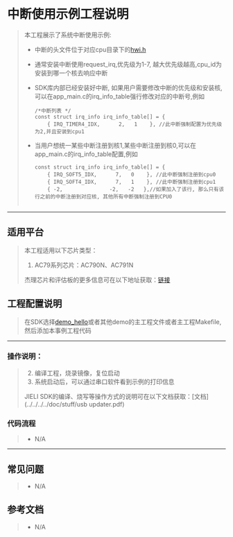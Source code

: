 # 中断使用示例工程说明

> 本工程展示了系统中断使用示例:
>
> * 中断的头文件位于对应cpu目录下的[hwi.h](../../../../include_lib/driver/cpu/wl80/asm/hwi.h)
>
> * 通常安装中断使用request_irq,优先级为1-7, 越大优先级越高,cpu_id为安装到哪一个核去响应中断
>
> * SDK库内部已经安装好中断, 如果用户需要修改中断的优先级和安装核, 可以在app_main.c的irq_info_table强行修改对应的中断号,例如
>
>   ```
>   /*中断列表 */
>   const struct irq_info irq_info_table[] = {
>       { IRQ_TIMER4_IDX,      2,   1    }, //此中断强制配置为优先级为2,并且安装到cpu1
>   ```
>
> * 当用户想统一某些中断注册到核1,某些中断注册到核0,可以在app_main.c的irq_info_table配置,例如
>
>   ```
>   const struct irq_info irq_info_table[] = {
>       { IRQ_SOFT5_IDX,      7,   0    }, //此中断强制注册到cpu0
>       { IRQ_SOFT4_IDX,      7,   1    }, //此中断强制注册到cpu1
>       { -2,     			-2,   -2   },//如果加入了该行, 那么只有该行之前的中断注册到对应核, 其他所有中断强制注册到CPU0
>       
>   ```

---

## 适用平台

> 本工程适用以下芯片类型：
> 1. AC79系列芯片：AC790N、AC791N
>
> 杰理芯片和评估板的更多信息可在以下地址获取：[链接](https://shop321455197.taobao.com/?spm=a230r.7195193.1997079397.2.2a6d391d3n5udo)

## 工程配置说明

> 在SDK选择[demo_hello](../../../../apps/demo_hello/board)或者其他demo的主工程文件或者主工程Makefile, 然后添加本事例工程代码

---



### 操作说明：

> 2. 编译工程，烧录镜像，复位启动
> 3. 系统启动后，可以通过串口软件看到示例的打印信息
>
> JIELI SDK的编译、烧写等操作方式的说明可在以下文档获取：[文档](../../../../doc/stuff/usb updater.pdf)

### 代码流程

> * N/A
---

## 常见问题

> * N/A

## 参考文档

> * N/A